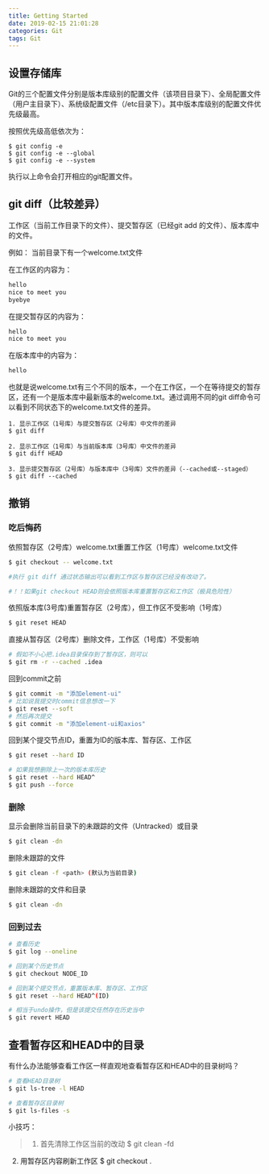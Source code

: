 ```yaml
---
title: Getting Started
date: 2019-02-15 21:01:28
categories: Git
tags: Git
---
```


## 设置存储库
Git的三个配置文件分别是版本库级别的配置文件（该项目目录下）、全局配置文件（用户主目录下）、系统级配置文件（/etc目录下）。其中版本库级别的配置文件优先级最高。

按照优先级高低依次为：

```git
$ git config -e 
$ git config -e --global
$ git config -e --system  
```
执行以上命令会打开相应的git配置文件。

## git diff（比较差异） 
工作区（当前工作目录下的文件）、提交暂存区（已经git add 的文件）、版本库中的文件。

例如：
当前目录下有一个welcome.txt文件
 
在工作区的内容为：

```txt 
hello
nice to meet you
byebye
```

在提交暂存区的内容为：

```txt
hello
nice to meet you
```

在版本库中的内容为：

```txt
hello
```

也就是说welcome.txt有三个不同的版本，一个在工作区，一个在等待提交的暂存区，还有一个是版本库中最新版本的welcome.txt。通过调用不同的git diff命令可以看到不同状态下的welcome.txt文件的差异。

```git
1. 显示工作区（1号库）与提交暂存区（2号库）中文件的差异
$ git diff 

2. 显示工作区（1号库）与当前版本库（3号库）中文件的差异
$ git diff HEAD

3. 显示提交暂存区（2号库）与版本库中（3号库）文件的差异（--cached或--staged）
$ git diff --cached
```

## 撤销
### 吃后悔药
依照暂存区（2号库）welcome.txt重置工作区（1号库）welcome.txt文件

```bash
$ git checkout -- welcome.txt

#执行 git diff 通过状态输出可以看到工作区与暂存区已经没有改动了。

#！！如果git checkout HEAD则会依照版本库重置暂存区和工作区（极具危险性）
```

依照版本库(3号库)重置暂存区（2号库），但工作区不受影响（1号库）

```bash
$ git reset HEAD
```

直接从暂存区（2号库）删除文件，工作区（1号库）不受影响

```bash
# 假如不小心把.idea目录保存到了暂存区，则可以
$ git rm -r --cached .idea
```

回到commit之前

``` bash
$ git commit -m "添加element-ui"
# 比如说我提交时commit信息想改一下
$ git reset --soft 
# 然后再次提交
$ git commit -m "添加element-ui和axios"
```

回到某个提交节点ID，重置为ID的版本库、暂存区、工作区

```bash
$ git reset --hard ID

# 如果我想删除上一次的版本库历史
$ git reset --hard HEAD^
$ git push --force
```


### 删除
显示会删除当前目录下的未跟踪的文件（Untracked）或目录

``` bash
$ git clean -dn
```

删除未跟踪的文件

```bash
$ git clean -f <path> (默认为当前目录)
```

删除未跟踪的文件和目录

```bash
$ git clean -dn
```


### 回到过去
``` bash
# 查看历史
$ git log --oneline

# 回到某个历史节点
$ git checkout NODE_ID

# 回到某个提交节点，重置版本库、暂存区、工作区
$ git reset --hard HEAD^(ID)

# 相当于undo操作，但是该提交任然存在历史当中
$ git revert HEAD
```

## 查看暂存区和HEAD中的目录
有什么办法能够查看工作区一样直观地查看暂存区和HEAD中的目录树吗？

``` bash
# 查看HEAD目录树
$ git ls-tree -l HEAD

# 查看暂存区目录树
$ git ls-files -s
```

小技巧：

>1. 首先清除工作区当前的改动
$ git clean -fd
2. 用暂存区内容刷新工作区
$ git checkout .





